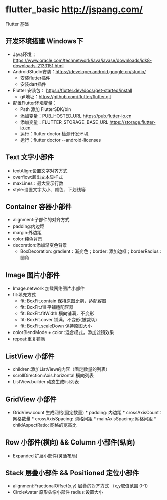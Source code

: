 # flutter_basic  http://jspang.com/

Flutter 基础

## 开发环境搭建 Windows下
  * Java环境 ：https://www.oracle.com/technetwork/java/javase/downloads/jdk8-downloads-2133151.html
  * AndroidStudio安装：https://developer.android.google.cn/studio/
    * 安装flutter插件
    * 安装dart插件
  * Flutter 安装包： https://flutter.dev/docs/get-started/install 
    * git地址：https://github.com/flutter/flutter.git
  * 配置Flutter环境变量：
    * Path 添加 FlutterSDK/bin
    * 添加变量：PUB_HOSTED_URL https://pub.flutter-io.cn
    * 添加变量：FLUTTER_STORAGE_BASE_URL https://storage.flutter-io.cn
    * 运行：flutter doctor 检测开发环境
    * 运行：flutter doctor --android-licenses
## Text 文字小部件
  * textAlign:设置文字对齐方式
  * overflow:超出文本显样式
  * maxLines：最大显示行数
  * style:设置文字大小、颜色、下划线等
  
## Container 容器小部件
  * alignment:子部件的对齐方式
  * padding:内边距
  * margin:外边距
  * color:纯色背景
  * decoration:添加渐变色背景
    * BoxDecoration: gradient：渐变色；border: 添加边框；borderRadius：圆角

## Image 图片小部件
  * Image.network 加载网络图片小部件
  * fit:填充方式
    * fit: BoxFit.contain 保持原图比例，适配容器
    * fit: BoxFit.fill 平铺适配容器
    * fit: BoxFit.fitWidth 横向铺满，不变形
    * fit: BoxFit.cover 铺满，不变形(被裁切)
    * fit: BoxFit.scaleDown 保持原图大小
  * colorBlendMode + color :混合模式，添加滤镜效果
  * repeat:重复铺满

## ListView 小部件
  * children:添加ListView的内容（固定数量的列表）
  * scrollDirection:Axis.horizontal 横向列表
  * ListView.builder 动态生成list列表

## GridView 小部件
  *  GridView.count 生成网格(固定数量)
    * padding: 内边距
    * crossAxisCount：网格数量
    * crossAxisSpacing: 网格间距
    * mainAxisSpacing: 网格间距
    * childAspectRatio: 网格的宽高比
    
## Row 小部件(横向) && Column 小部件(纵向)
  * Expanded 扩展小部件(灵活布局) 
  
## Stack 层叠小部件 && Positioned 定位小部件 
  * alignment:FractionalOffset(x,y) 层叠的对齐方式 （x,y取值范围 0-1）
  * CircleAvatar 原形头像小部件 radius:设置大小
